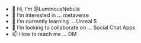 - 👋 Hi, I’m @LuminousNebula
- 👀 I’m interested in ... metaverse
- 🌱 I’m currently learning ... Unreal 5
- 💞️ I’m looking to collaborate on ... Social Chat Apps
- 📫 How to reach me ... DM

<!---
LuminousNebula/LuminousNebula is a ✨ special ✨ repository because its `README.md` (this file) appears on your GitHub profile.
You can click the Preview link to take a look at your changes.
--->
